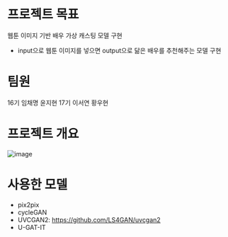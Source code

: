 # 프로젝트 목표
웹툰 이미지 기반 배우 가상 캐스팅 모델 구현
- input으로 웹툰 이미지를 넣으면 output으로 닮은 배우를 추천해주는 모델 구현

# 팀원
16기 임채명 윤지현
17기 이서연 황우현  

# 프로젝트 개요
![image](https://github.com/KU-BIG/KUBIG_2023_SPRING/assets/108050069/3d61d4c6-7d4f-496c-80c6-5b4b55829703)

# 사용한 모델
- pix2pix
- cycleGAN
- UVCGAN2: https://github.com/LS4GAN/uvcgan2 
- U-GAT-IT


